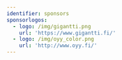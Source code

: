 ```yaml
---
identifier: sponsors
sponsorlogos:
  - logo: /img/gigantti.png
    url: 'https://www.gigantti.fi/'
  - logo: /img/oyy_color.png
    url: 'http://www.oyy.fi/'
---
```

